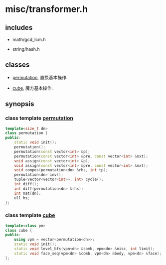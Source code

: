 # misc/transformer.h

## includes

* math/gcd\_lcm.h

* string/hash.h

## classes

* [permutation](detail/permutation.md), 置换基本操作.

* [cube](detail/cube.md), 魔方基本操作.

## synopsis

### class template [permutation](detail/permutation.md)

```c++
template<size_t dn>
class permutation {
public:
	static void init();
	permutation();
	permutation(const vector<int> &p);
	permutation(const vector<int> &pre, const vector<int> &nxt);
	void assign(const vector<int> &p);
	void assign(const vector<int> &pre, const vector<int> &nxt);
	void compos(permutation<dn> &rhs, int tp);
	permutation<dn> inv();
	tuple<vector<vector<int>>, int> cycle();
	int diff();
	int diff(permutation<dn> &rhs);
	int mat[dn];
	ull hs;
};
```

### class template [cube](detail/cube.md)

```c++
template<class pm>
class cube {
public:
	using vpm = vector<permutation<dn>>;
	static void init();
	static void level_bfs(vpm<dn> &comb, vpm<dn> &misc, int limit);
	static void face_seq(vpm<dn> &comb, vpm<dn> &body, vpm<dn> &face);
};
```
